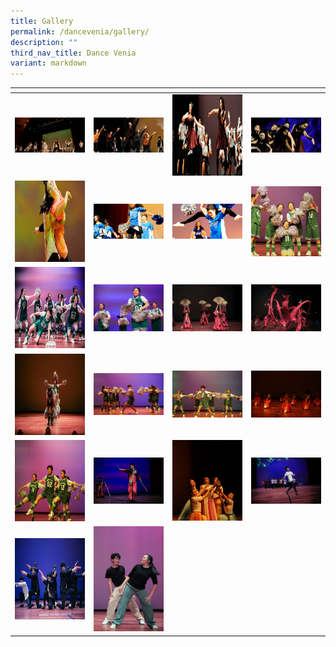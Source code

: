 ```yaml
---
title: Gallery
permalink: /dancevenia/gallery/
description: ""
third_nav_title: Dance Venia
variant: markdown
---
```

<table>
<thead>
  <tr>
    <th style="width:200px"></th>
    <th style="width:200px"></th>
    <th style="width:200px"></th>
		<th style="width:200px"></th>
  </tr>
</thead>
<tbody>
  <tr>
    <td style="text-align:center"><a href="/images/dancevenia%201.jpeg"> <img src="/images/dancevenia%201.jpeg" style="width:200px"></a></td>
    <td style="text-align:center"><a href="/images/dancevenia%202.jpeg"> <img src="/images/dancevenia%202.jpeg" style="width:200px"></a></td>
    <td style="text-align:center"><a href="/images/dancevenia%203.jpeg"> <img src="/images/dancevenia%203.jpeg" style="width:200px; height: 130px"></a></td>
    <td style="text-align:center"><a href="/images/dancevenia%204.jpeg"> <img src="/images/dancevenia%204.jpeg" style="width:200px"></a></td>
  </tr>
   <tr>
    <td style="text-align:center"><a href="/images/dancevenia%205.jpeg"> <img src="/images/dancevenia%205.jpeg" style="width:200px; height: 130px"></a></td>
    <td style="text-align:center"><a href="/images/dancevenia%206.jpeg"> <img src="/images/dancevenia%206.jpeg" style="width:200px"></a></td>
    <td style="text-align:center"><a href="/images/dancevenia%207.jpeg"> <img src="/images/dancevenia%207.jpeg" style="width:200px"></a></td>
		   <td style="text-align:center"><a href="/images/Diance%20Venia/DV6.jpg"> <img src="/images/Diance%20Venia/DV6.jpg" style="width:200px"></a></td>
  </tr>
	 <tr>
    <td style="text-align:center"><a href="/images/Diance%20Venia/0O6A5384___Copy___Copy___Copy.jpg"> <img src="/images/Diance%20Venia/0O6A5384___Copy___Copy___Copy.jpg" style="width:200px; height: 130px"></a></td>
    <td style="text-align:center"><a href="/images/Diance%20Venia/0O6A5386___Copy___Copy___Copy.jpg"> <img src="/images/Diance%20Venia/0O6A5386___Copy___Copy___Copy.jpg" style="width:200px"></a></td>
    <td style="text-align:center"><a href="/images/Diance%20Venia/0O6A5440___Copy.jpg"> <img src="/images/Diance%20Venia/0O6A5440___Copy.jpg" style="width:200px"></a></td>
		   <td style="text-align:center"><a href="/images/Diance%20Venia/0O6A5438___Copy.jpg"> <img src="/images/Diance%20Venia/0O6A5438___Copy.jpg" style="width:200px"></a></td>
  </tr>
	 <tr>
    <td style="text-align:center"><a href="/images/Diance%20Venia/DV9.jpg"> <img src="/images/Diance%20Venia/DV9.jpg" style="width:200px; height: 130px"></a></td>
    <td style="text-align:center"><a href="/images/Diance%20Venia/DV5.jpg"> <img src="/images/Diance%20Venia/DV5.jpg" style="width:200px"></a></td>
    <td style="text-align:center"><a href="/images/Diance%20Venia/DV4.jpg"> <img src="/images/Diance%20Venia/DV4.jpg" style="width:200px"></a></td>
		   <td style="text-align:center"><a href="/images/Diance%20Venia/DV12.jpg"> <img src="/images/Diance%20Venia/DV12.jpg" style="width:200px"></a></td>
  </tr>
	 <tr>
    <td style="text-align:center"><a href="/images/Diance%20Venia/DV11.jpg"> <img src="/images/Diance%20Venia/DV11.jpg" style="width:200px; height: 130px"></a></td>
    <td style="text-align:center"><a href="/images/Diance%20Venia/0O6A5455.jpg"> <img src="/images/Diance%20Venia/0O6A5455.jpg" style="width:200px"></a></td>
    <td style="text-align:center"><a href="/images/Diance%20Venia/DV14.jpg"> <img src="/images/Diance%20Venia/DV14.jpg" style="width:200px"></a></td>
		   <td style="text-align:center"><a href="/images/Diance%20Venia/0O6A5770.jpg"> <img src="/images/Diance%20Venia/0O6A5770.jpg" style="width:200px"></a></td>
  </tr>
	 <tr>
    <td style="text-align:center"><a href="/images/Diance%20Venia/0O6A5492.jpg"> <img src="/images/Diance%20Venia/0O6A5492.jpg" style="width:200px; height: 130px"></a></td>
    <td style="text-align:center"><a href="/images/Diance%20Venia/0O6A5721.jpg"> <img src="/images/Diance%20Venia/0O6A5721.jpg" style="width:200px"></a></td>
		   
  </tr>
</tbody>
</table>